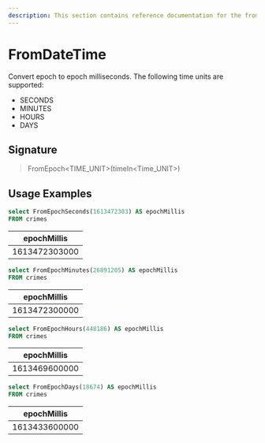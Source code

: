 ```yaml
---
description: This section contains reference documentation for the fromEpoch functions.
---
```


# FromDateTime

Convert epoch <Time Unit> to epoch milliseconds.
The following time units are supported:

* SECONDS
* MINUTES
* HOURS
* DAYS

## Signature

> FromEpoch<TIME_UNIT>(timeIn<Time_UNIT>)

## Usage Examples

```sql
select FromEpochSeconds(1613472303) AS epochMillis
FROM crimes
```

| epochMillis   |
| ------------- |
| 1613472303000 |

```sql
select FromEpochMinutes(26891205) AS epochMillis
FROM crimes
```

| epochMillis   |
| ------------- |
| 1613472300000 |

```sql
select FromEpochHours(448186) AS epochMillis
FROM crimes
```

| epochMillis   |
| ------------- |
| 1613469600000 |

```sql
select FromEpochDays(18674) AS epochMillis
FROM crimes
```

| epochMillis   |
| ------------- |
| 1613433600000 |